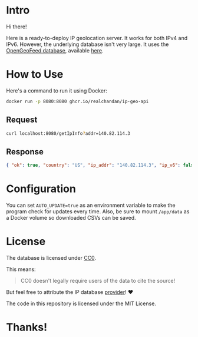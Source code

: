 # Intro

Hi there!

Here is a ready-to-deploy IP geolocation server. It works for both IPv4 and IPv6.
However, the underlying database isn't very large.
It uses the [OpenGeoFeed database](https://github.com/sapics/ip-location-db/blob/master/geo-whois-asn-country/README.md#geofeed-database-update-daily), available [here](https://github.com/sapics/ip-location-db).

# How to Use

Here's a command to run it using Docker:

```bash
docker run -p 8080:8080 ghcr.io/realchandan/ip-geo-api
```

## Request

```bash
curl localhost:8080/getIpInfo?addr=140.82.114.3
```

## Response

```json
{ "ok": true, "country": "US", "ip_addr": "140.82.114.3", "ip_v6": false }
```

# Configuration

You can set `AUTO_UPDATE=true` as an environment variable to make the program check for updates every time.
Also, be sure to mount `/app/data` as a Docker volume so downloaded CSVs can be saved.

# License

The database is licensed under [CC0](https://creativecommons.org/share-your-work/public-domain/cc0/).

This means:

> CC0 doesn't legally require users of the data to cite the source!

But feel free to attribute the IP database [provider](https://opengeofeed.org/)! ❤️

The code in this repository is licensed under the MIT License.

# Thanks!
